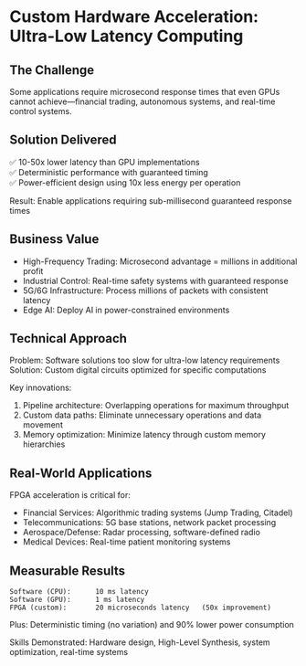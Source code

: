 # Custom Hardware Acceleration: Ultra-Low Latency Computing

## The Challenge
Some applications require microsecond response times that even GPUs cannot achieve—financial trading, autonomous systems, and real-time control systems.

## Solution Delivered
✅ 10-50x lower latency than GPU implementations  
✅ Deterministic performance with guaranteed timing  
✅ Power-efficient design using 10x less energy per operation  

Result: Enable applications requiring sub-millisecond guaranteed response times

## Business Value
- High-Frequency Trading: Microsecond advantage = millions in additional profit
- Industrial Control: Real-time safety systems with guaranteed response
- 5G/6G Infrastructure: Process millions of packets with consistent latency
- Edge AI: Deploy AI in power-constrained environments

## Technical Approach
Problem: Software solutions too slow for ultra-low latency requirements  
Solution: Custom digital circuits optimized for specific computations

Key innovations:
1. Pipeline architecture: Overlapping operations for maximum throughput
2. Custom data paths: Eliminate unnecessary operations and data movement
3. Memory optimization: Minimize latency through custom memory hierarchies

## Real-World Applications
FPGA acceleration is critical for:
- Financial Services: Algorithmic trading systems (Jump Trading, Citadel)
- Telecommunications: 5G base stations, network packet processing
- Aerospace/Defense: Radar processing, software-defined radio
- Medical Devices: Real-time patient monitoring systems

## Measurable Results
```
Software (CPU):      10 ms latency
Software (GPU):      1 ms latency
FPGA (custom):       20 microseconds latency   (50x improvement)
```

Plus: Deterministic timing (no variation) and 90% lower power consumption

Skills Demonstrated: Hardware design, High-Level Synthesis, system optimization, real-time systems
